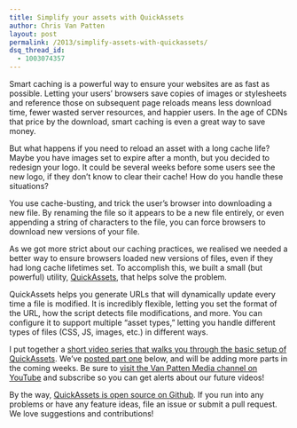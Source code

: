```yaml
---
title: Simplify your assets with QuickAssets
author: Chris Van Patten
layout: post
permalink: /2013/simplify-assets-with-quickassets/
dsq_thread_id:
  - 1003074357
---
```


Smart caching is a powerful way to ensure your websites are as fast as possible. Letting your users’ browsers save copies of images or stylesheets and reference those on subsequent page reloads means less download time, fewer wasted server resources, and happier users. In the age of CDNs that price by the download, smart caching is even a great way to save money.

But what happens if you need to reload an asset with a long cache life? Maybe you have images set to expire after a month, but you decided to redesign your logo. It could be several weeks before some users see the new logo, if they don’t know to clear their cache! How do you handle these situations?

You use cache-busting, and trick the user’s browser into downloading a new file. By renaming the file so it appears to be a new file entirely, or even appending a string of characters to the file, you can force browsers to download new versions of your file.

As we got more strict about our caching practices, we realised we needed a better way to ensure browsers loaded new versions of files, even if they had long cache lifetimes set. To accomplish this, we built a small (but powerful) utility, [QuickAssets][1], that helps solve the problem.

 [1]: https://github.com/vanpattenmedia/quickassets



QuickAssets helps you generate URLs that will dynamically update every time a file is modified. It is incredibly flexible, letting you set the format of the URL, how the script detects file modifications, and more. You can configure it to support multiple “asset types,” letting you handle different types of files (CSS, JS, images, etc.) in different ways.

I put together a [short video series that walks you through the basic setup of QuickAssets][2]. We’ve [posted part one][3] below, and will be adding more parts in the coming weeks. Be sure to [visit the Van Patten Media channel on YouTube][4] and subscribe so you can get alerts about our future videos!

 [2]: http://www.youtube.com/playlist?list=PL7VHhnanw97sN4jJ3z1heQo-qEiyjKYAL&feature=view_all
 [3]: http://youtu.be/6fFOvsPMo2Y
 [4]: https://www.youtube.com/user/VanPattenMedia

By the way, [QuickAssets is open source on Github][1]. If you run into any problems or have any feature ideas, file an issue or submit a pull request. We love suggestions and contributions!
